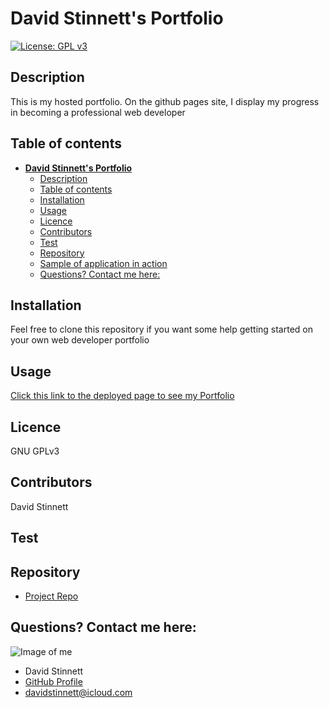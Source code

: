 # **David Stinnett's Portfolio**
[![License: GPL v3](https://img.shields.io/badge/License-GPLv3-blue.svg)](https://www.gnu.org/licenses/gpl-3.0)
## Description 
This is my hosted portfolio. On the github pages site, I display my progress in becoming a professional web developer
## Table of contents
- [**David Stinnett's Portfolio**](#david-stinnetts-portfolio)
  - [Description](#description)
  - [Table of contents](#table-of-contents)
  - [Installation](#installation)
  - [Usage](#usage)
  - [Licence](#licence)
  - [Contributors](#contributors)
  - [Test](#test)
  - [Repository](#repository)
  - [Sample of application in action](#sample-of-application-in-action)
  - [Questions? Contact me here:](#questions-contact-me-here)
## Installation
Feel free to clone this repository if you want some help getting started on your own web developer portfolio



## Usage
[Click this link to the deployed page to see my Portfolio](https://serjykalstryke.github.io)



## Licence
GNU GPLv3
## Contributors
David Stinnett


## Test

## Repository
- [Project Repo](https://github.com/serjykalstryke/serjykalstryke.github.io)

## Questions? Contact me here:
![Image of me](https://avatars2.githubusercontent.com/u/68971513?v=4)
- David Stinnett
- [GitHub Profile](https://github.com/serjykalstryke)
- <davidstinnett@icloud.com>
